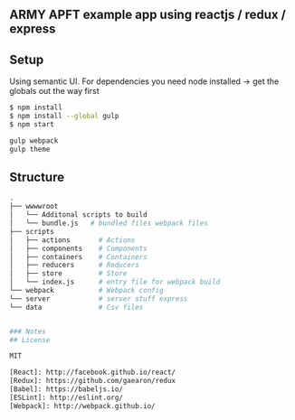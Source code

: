 ﻿
## ARMY APFT example app using reactjs / redux / express

## Setup 
 
Using semantic UI.
For dependencies you need node installed -> get the globals out the way first

``` bash
$ npm install
$ npm install --global gulp
$ npm start

gulp webpack 
gulp theme
```

## Structure

``` bash
.
├── wwwwroot
│   └── Additonal scripts to build
│   └── bundle.js   # bundled files webpack files
├── scripts
│   ├── actions       # Actions
│   ├── components    # Components
│   ├── containers    # Containers
│   ├── reducers      # Reducers
│   ├── store         # Store
│   └── index.js      # entry file for webpack build
└── webpack           # Webpack config 
└── server            # server stuff express
└── data              # Csv files


### Notes 
## License

MIT

[React]: http://facebook.github.io/react/
[Redux]: https://github.com/gaearon/redux
[Babel]: https://babeljs.io/
[ESLint]: http://eslint.org/
[Webpack]: http://webpack.github.io/

